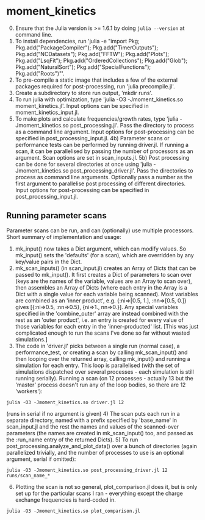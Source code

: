 # moment_kinetics
0) Ensure that the Julia version is >= 1.6.1 by doing `julia --version` at command line. 
1) To install dependencies, run 'julia -e "import Pkg; Pkg.add(\"PackageCompiler\"); Pkg.add(\"TimerOutputs\"); Pkg.add(\"NCDatasets\"); Pkg.add(\"FFTW\"); Pkg.add(\"Plots\"); Pkg.add(\"LsqFit\"); Pkg.add(\"OrderedCollections\"); Pkg.add(\"Glob\"); Pkg.add(\"NaturalSort\"); Pkg.add(\"SpecialFunctions\"); Pkg.add(\"Roots\")"'.
2) To pre-compile a static image that includes a few of the external packages required for post-processing, run 'julia precompile.jl'.
3) Create a subdirectory to store run output, 'mkdir runs'.
4) To run julia with optimization, type 'julia -O3 -Jmoment_kinetics.so moment_kinetics.jl'.  Input options can be specified in moment_kinetics_input.jl.
5) To make plots and calculate frequencies/growth rates, type 'julia -Jmoment_kinetics.so post_processing.jl'. Pass the directory to process as a command line argument. Input options for post-processing can be specified in post_processing_input.jl.
4b) Parameter scans or performance tests can be performed by running driver.jl. If running a scan, it can be parallelised by passing the number of processors as an argument. Scan options are set in scan_inputs.jl.
5b) Post processing can be done for several directories at once using 'julia -Jmoment_kinetics.so post_processing_driver.jl'. Pass the directories to process as command line arguments. Optionally pass a number as the first argument to parallelise post processing of different directories. Input options for post-processing can be specified in post_processing_input.jl.

## Running parameter scans
Parameter scans can be run, and can (optionally) use multiple processors. Short summary of implementation and usage:
1) mk_input() now takes a Dict argument, which can modify values. So mk_input() sets the 'defaults' (for a scan), which are overridden by any key/value pairs in the Dict.
2) mk_scan_inputs() (in scan_input.jl) creates an Array of Dicts that can be passed to mk_input(). It first creates a Dict of parameters to scan over (keys are the names of the variable, values are an Array to scan over), then assembles an Array of Dicts (where each entry in the Array is a Dict with a single value for each variable being scanned). Most variables are combined as an 'inner product', e.g. {:ni=>[0.5, 1.], :nn=>[0.5, 0.]} gives [{:ni=>0.5, :nn=>0.5}, {ni=>1., nn=>0.}]. Any special variables specified in the 'combine_outer' array are instead combined with the rest as an 'outer product', i.e. an entry is created for every value of those variables for each entry in the 'inner-producted' list. [This was just complicated enough to run the scans I've done so far without wasted simulations.]
3) The code in 'driver.jl' picks between a single run (normal case), a performance_test, or creating a scan by calling mk_scan_input() and then looping over the returned array, calling mk_input() and running a simulation for each entry. This loop is parallelised (with the set of simulations dispatched over several processes - each simulation is still running serially). Running a scan (on 12 processes - actually 13 but the 'master' process doesn't run any of the loop bodies, so there are 12 'workers'):
```
julia -O3 -Jmoment_kinetics.so driver.jl 12
```
(runs in serial if no argument is given)
4) The scan puts each run in a separate directory, named with a prefix specified by 'base_name' in scan_input.jl and the rest the names and values of the scanned-over parameters (the names are created in mk_scan_input() too, and passed as the :run_name entry of the returned Dicts).
5) To run post_processing.analyze_and_plot_data() over a bunch of directories (again parallelized trivially, and the number of processes to use is an optional argument, serial if omitted):
```
julia -O3 -Jmoment_kinetics.so post_processing_driver.jl 12 runs/scan_name_*
```
6) Plotting the scan is not so general, plot_comparison.jl does it, but is only set up for the particular scans I ran - everything except the charge exchange frequencies is hard-coded in.
```
julia -O3 -Jmoment_kinetics.so plot_comparison.jl
```

